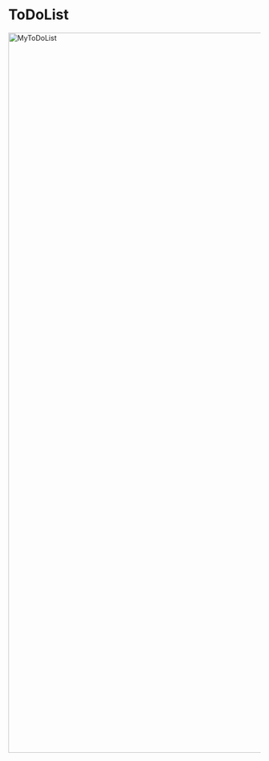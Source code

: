 # ToDoList
<img width="1440" alt="MyToDoList" src="https://user-images.githubusercontent.com/104940532/190206114-8f0d6cf7-b289-4be2-9e91-3a48dbf8ec8e.png">
